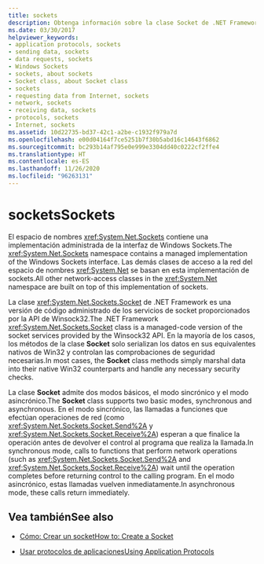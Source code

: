 ```yaml
---
title: sockets
description: Obtenga información sobre la clase Socket de .NET Framework, que es una versión de código administrado de los servicios de socket proporcionados por la API Winsock32.
ms.date: 03/30/2017
helpviewer_keywords:
- application protocols, sockets
- sending data, sockets
- data requests, sockets
- Windows Sockets
- sockets, about sockets
- Socket class, about Socket class
- sockets
- requesting data from Internet, sockets
- network, sockets
- receiving data, sockets
- protocols, sockets
- Internet, sockets
ms.assetid: 10d22735-bd37-42c1-a2be-c1932f979a7d
ms.openlocfilehash: e00d04164f7ce5251b7f30b5abd16c14643f6862
ms.sourcegitcommit: bc293b14af795e0e999e3304dd40c0222cf2ffe4
ms.translationtype: HT
ms.contentlocale: es-ES
ms.lasthandoff: 11/26/2020
ms.locfileid: "96263131"
---
```

# <a name="sockets"></a><span data-ttu-id="fe3bd-103">sockets</span><span class="sxs-lookup"><span data-stu-id="fe3bd-103">Sockets</span></span>

<span data-ttu-id="fe3bd-104">El espacio de nombres <xref:System.Net.Sockets> contiene una implementación administrada de la interfaz de Windows Sockets.</span><span class="sxs-lookup"><span data-stu-id="fe3bd-104">The <xref:System.Net.Sockets> namespace contains a managed implementation of the Windows Sockets interface.</span></span> <span data-ttu-id="fe3bd-105">Las demás clases de acceso a la red del espacio de nombres <xref:System.Net> se basan en esta implementación de sockets.</span><span class="sxs-lookup"><span data-stu-id="fe3bd-105">All other network-access classes in the <xref:System.Net> namespace are built on top of this implementation of sockets.</span></span>  
  
 <span data-ttu-id="fe3bd-106">La clase <xref:System.Net.Sockets.Socket> de .NET Framework es una versión de código administrado de los servicios de socket proporcionados por la API de Winsock32.</span><span class="sxs-lookup"><span data-stu-id="fe3bd-106">The .NET Framework <xref:System.Net.Sockets.Socket> class is a managed-code version of the socket services provided by the Winsock32 API.</span></span> <span data-ttu-id="fe3bd-107">En la mayoría de los casos, los métodos de la clase **Socket** solo serializan los datos en sus equivalentes nativos de Win32 y controlan las comprobaciones de seguridad necesarias.</span><span class="sxs-lookup"><span data-stu-id="fe3bd-107">In most cases, the **Socket** class methods simply marshal data into their native Win32 counterparts and handle any necessary security checks.</span></span>  
  
 <span data-ttu-id="fe3bd-108">La clase **Socket** admite dos modos básicos, el modo sincrónico y el modo asincrónico.</span><span class="sxs-lookup"><span data-stu-id="fe3bd-108">The **Socket** class supports two basic modes, synchronous and asynchronous.</span></span> <span data-ttu-id="fe3bd-109">En el modo sincrónico, las llamadas a funciones que efectúan operaciones de red (como <xref:System.Net.Sockets.Socket.Send%2A> y <xref:System.Net.Sockets.Socket.Receive%2A>) esperan a que finalice la operación antes de devolver el control al programa que realiza la llamada.</span><span class="sxs-lookup"><span data-stu-id="fe3bd-109">In synchronous mode, calls to functions that perform network operations (such as <xref:System.Net.Sockets.Socket.Send%2A> and <xref:System.Net.Sockets.Socket.Receive%2A>) wait until the operation completes before returning control to the calling program.</span></span> <span data-ttu-id="fe3bd-110">En el modo asincrónico, estas llamadas vuelven inmediatamente.</span><span class="sxs-lookup"><span data-stu-id="fe3bd-110">In asynchronous mode, these calls return immediately.</span></span>  
  
## <a name="see-also"></a><span data-ttu-id="fe3bd-111">Vea también</span><span class="sxs-lookup"><span data-stu-id="fe3bd-111">See also</span></span>

- [<span data-ttu-id="fe3bd-112">Cómo: Crear un socket</span><span class="sxs-lookup"><span data-stu-id="fe3bd-112">How to: Create a Socket</span></span>](how-to-create-a-socket.md)

- [<span data-ttu-id="fe3bd-113">Usar protocolos de aplicaciones</span><span class="sxs-lookup"><span data-stu-id="fe3bd-113">Using Application Protocols</span></span>](using-application-protocols.md)
